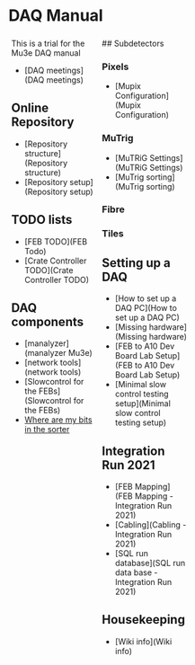 # DAQ Manual

<div style="float: left; width: 30%; padding: 1%">
This is a trial for the Mu3e DAQ manual

* [DAQ meetings](DAQ meetings)

## Online Repository

* [Repository structure](Repository structure)
* [Repository setup](Repository setup)

## TODO lists

* [FEB TODO](FEB Todo)
* [Crate Controller TODO](Crate Controller TODO)

## DAQ components

* [manalyzer](manalyzer Mu3e)
* [network tools](network tools)
* [Slowcontrol for the FEBs](Slowcontrol for the FEBs)
* [Where are my bits in the sorter](Sorterbits)
</div>
<div style="float: left; width: 30%; padding: 1%">
## Subdetectors

### Pixels

* [Mupix Configuration](Mupix Configuration)


### MuTrig

* [MuTRiG Settings](MuTRiG Settings)
* [MuTrig sorting](MuTrig sorting)

### Fibre 

### Tiles

## Setting up a DAQ

* [How to set up a DAQ PC](How to set up a DAQ PC)
* [Missing hardware](Missing hardware)
* [FEB to A10 Dev Board Lab Setup](FEB to A10 Dev Board Lab Setup)
* [Minimal slow control testing setup](Minimal slow control testing setup)


## Integration Run 2021
* [FEB Mapping](FEB Mapping - Integration Run 2021)
* [Cabling](Cabling - Integration Run 2021)
* [SQL run database](SQL run data base - Integration Run 2021)

## Housekeeping

* [Wiki info](Wiki info)
</div>